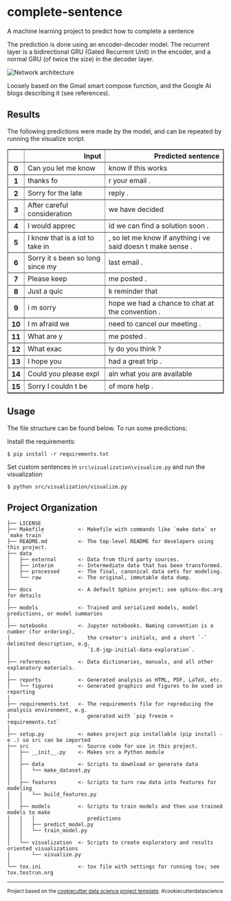 complete-sentence
==============================

A machine learning project to predict how to complete a sentence

The prediction is done using an encoder-decoder model. The recurrent layer is a bidirectional GRU (Gated Recurrent Unit) in the encoder, and a normal GRU (of twice the size) in the decoder layer.

![Network architecture](https://imgur.com/download/w5udTeM)

Loosely based on the Gmail smart compose function, and the Google AI blogs describing it (see references).

Results
------------
The following predictions were made by the model, and can be repeated by running the visualize script.

<table border="1" class="dataframe">
  <thead>
    <tr style="text-align: right;">
      <th></th>
      <th>Input</th>
      <th>Predicted sentence</th>
    </tr>
  </thead>
  <tbody>
    <tr>
      <th>0</th>
      <td>Can you let me know</td>
      <td>know if this works</td>
    </tr>
    <tr>
      <th>1</th>
      <td>thanks fo</td>
      <td>r your email .</td>
    </tr>
    <tr>
      <th>2</th>
      <td>Sorry for the late</td>
      <td>reply .</td>
    </tr>
    <tr>
      <th>3</th>
      <td>After careful consideration</td>
      <td>we have decided</td>
    </tr>
    <tr>
      <th>4</th>
      <td>I would apprec</td>
      <td>id we can find a solution soon .</td>
    </tr>
    <tr>
      <th>5</th>
      <td>I know that is a lot to take in</td>
      <td>, so let me know if anything i ve said doesn t make sense .</td>
    </tr>
    <tr>
      <th>6</th>
      <td>Sorry it s been so long since my</td>
      <td>last email .</td>
    </tr>
    <tr>
      <th>7</th>
      <td>Please keep</td>
      <td>me posted .</td>
    </tr>
    <tr>
      <th>8</th>
      <td>Just a quic</td>
      <td>k reminder that</td>
    </tr>
    <tr>
      <th>9</th>
      <td>i m sorry</td>
      <td>hope we had a chance to chat at the convention .</td>
    </tr>
    <tr>
      <th>10</th>
      <td>I m afraid we</td>
      <td>need to cancel our meeting .</td>
    </tr>
    <tr>
      <th>11</th>
      <td>What are y</td>
      <td>me posted .</td>
    </tr>
    <tr>
      <th>12</th>
      <td>What exac</td>
      <td>ly do you think ?</td>
    </tr>
    <tr>
      <th>13</th>
      <td>I hope you</td>
      <td>had a great trip .</td>
    </tr>
    <tr>
      <th>14</th>
      <td>Could you please expl</td>
      <td>ain what you are available</td>
    </tr>
    <tr>
      <th>15</th>
      <td>Sorry I couldn t be</td>
      <td>of more help .</td>
    </tr>
  </tbody>
</table>

Usage
------------
The file structure can be found below. To run some predictions:

Install the requirements:
```
$ pip install -r requirements.txt
```

Set custom sentences in `src\visualization\visualize.py` and run the visualization
```
$ python src/visualization/visualize.py
```

Project Organization
------------

    ├── LICENSE
    ├── Makefile           <- Makefile with commands like `make data` or `make train`
    ├── README.md          <- The top-level README for developers using this project.
    ├── data
    │   ├── external       <- Data from third party sources.
    │   ├── interim        <- Intermediate data that has been transformed.
    │   ├── processed      <- The final, canonical data sets for modeling.
    │   └── raw            <- The original, immutable data dump.
    │
    ├── docs               <- A default Sphinx project; see sphinx-doc.org for details
    │
    ├── models             <- Trained and serialized models, model predictions, or model summaries
    │
    ├── notebooks          <- Jupyter notebooks. Naming convention is a number (for ordering),
    │                         the creator's initials, and a short `-` delimited description, e.g.
    │                         `1.0-jqp-initial-data-exploration`.
    │
    ├── references         <- Data dictionaries, manuals, and all other explanatory materials.
    │
    ├── reports            <- Generated analysis as HTML, PDF, LaTeX, etc.
    │   └── figures        <- Generated graphics and figures to be used in reporting
    │
    ├── requirements.txt   <- The requirements file for reproducing the analysis environment, e.g.
    │                         generated with `pip freeze > requirements.txt`
    │
    ├── setup.py           <- makes project pip installable (pip install -e .) so src can be imported
    ├── src                <- Source code for use in this project.
    │   ├── __init__.py    <- Makes src a Python module
    │   │
    │   ├── data           <- Scripts to download or generate data
    │   │   └── make_dataset.py
    │   │
    │   ├── features       <- Scripts to turn raw data into features for modeling
    │   │   └── build_features.py
    │   │
    │   ├── models         <- Scripts to train models and then use trained models to make
    │   │   │                 predictions
    │   │   ├── predict_model.py
    │   │   └── train_model.py
    │   │
    │   └── visualization  <- Scripts to create exploratory and results oriented visualizations
    │       └── visualize.py
    │
    └── tox.ini            <- tox file with settings for running tox; see tox.testrun.org


--------

<p><small>Project based on the <a target="_blank" href="https://drivendata.github.io/cookiecutter-data-science/">cookiecutter data science project template</a>. #cookiecutterdatascience</small></p>

